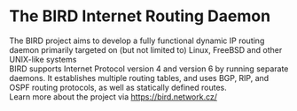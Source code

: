 # The BIRD Internet Routing Daemon
The BIRD project aims to develop a fully functional dynamic IP routing daemon primarily targeted on (but not limited to) Linux, FreeBSD and other UNIX-like systems  
BIRD supports Internet Protocol version 4 and version 6 by running separate daemons. It establishes multiple routing tables, and uses BGP, RIP, and OSPF routing protocols, as well as statically defined routes.  
Learn more about the project via https://bird.network.cz/

